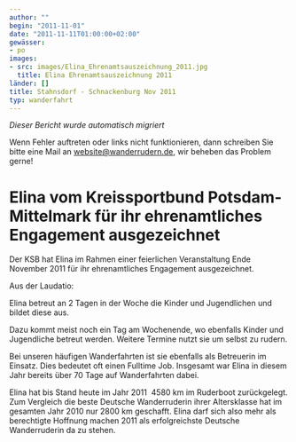 ```yaml
---
author: ""
begin: "2011-11-01"
date: "2011-11-11T01:00:00+02:00"
gewässer:
- po
images:
- src: images/Elina_Ehrenamtsauszeichnung_2011.jpg
  title: Elina Ehrenamtsauszeichnung 2011
länder: []
title: Stahnsdorf - Schnackenburg Nov 2011
typ: wanderfahrt
---
```



*Dieser Bericht wurde automatisch migriert*

Wenn Fehler auftreten oder links nicht funktionieren, dann schreiben Sie bitte eine Mail an website@wanderrudern.de, wir beheben das Problem gerne!



# Elina vom Kreissportbund Potsdam- Mittelmark für ihr ehrenamtliches Engagement ausgezeichnet


Der KSB hat Elina im Rahmen einer feierlichen Veranstaltung Ende November 2011 für ihr ehrenamtliches Engagement ausgezeichnet.

Aus der Laudatio:

Elina betreut an 2 Tagen in der Woche die Kinder und Jugendlichen und bildet diese aus.

Dazu kommt meist noch ein Tag am Wochenende, wo ebenfalls Kinder und Jugendliche betreut werden. Weitere Termine nutzt sie um selbst zu rudern.

Bei unseren häufigen Wanderfahrten ist sie ebenfalls als Betreuerin im Einsatz. Dies bedeutet oft einen Fulltime Job. Insgesamt war Elina in diesem Jahr bereits über 70 Tage auf Wanderfahrten dabei.

Elina hat bis Stand heute im Jahr 2011  4580 km im Ruderboot zurückgelegt. Zum Vergleich die beste Deutsche Wanderruderin ihrer Altersklasse hat im gesamten Jahr 2010 nur 2800 km geschafft. Elina darf sich also mehr als berechtigte Hoffnung machen 2011 als erfolgreichste Deutsche Wanderruderin da zu stehen.